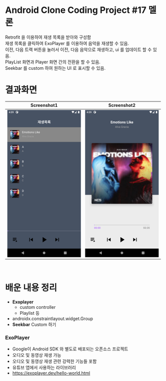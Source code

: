 # Android Clone Coding Project #17 멜론
Retrofit 을 이용하여 재생 목록을 받아와 구성함
</br>
재생 목록을 클릭하여 ExoPlayer 를 이용하여 음악을 재생할 수 있음.
</br>
이전, 다음 트랙 버튼을 눌러서 이전, 다음 음악으로 재생하고, ui 를 업데이트 할 수 있음.
</br>
PlayList 화면과 Player 화면 간의 전환을 할 수 있음.
</br>
Seekbar 를 custom 하여 원하는 UI 로 표시할 수 있음.
</br>

# 결과화면
|Screenshot1|Screenshot2|
|---|---|
|<img src="./screenshot/1.png"/>|<img src="./screenshot/2.png"/>|

</br>

# 배운 내용 정리
- **Exoplayer**
  - custom controller
  - Playlist 등
- androidx.constraintlayout.widget.Group
- **Seekbar** Custom 하기



### ExoPlayer

- Google이 Android SDK 와 별도로 배포되는 오픈소스 프로젝트
- 오디오 및 동영상 재생 가능
- 오디오 및 동영상 재생 관련 강력한 기능들 포함
- 유튜브 앱에서 사용하는 라이브러리
- https://exoplayer.dev/hello-world.html
